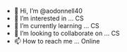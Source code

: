 - 👋 Hi, I’m @aodonnell40
- 👀 I’m interested in ... CS
- 🌱 I’m currently learning ... CS
- 💞️ I’m looking to collaborate on ... CS
- 📫 How to reach me ... Online

<!---
aodonnell40/aodonnell40 is a ✨ special ✨ repository because its `README.md` (this file) appears on your GitHub profile.
You can click the Preview link to take a look at your changes.
--->
